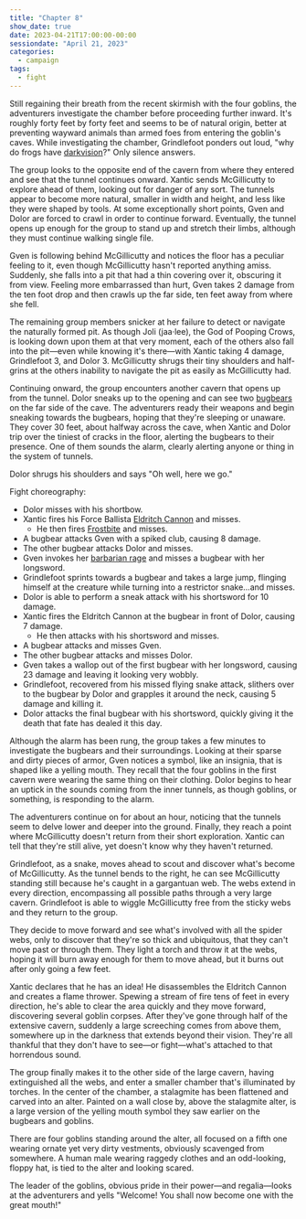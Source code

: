 ```yaml
---
title: "Chapter 8"
show_date: true
date: 2023-04-21T17:00:00-00:00
sessiondate: "April 21, 2023"
categories:
  - campaign
tags:
  - fight
---
```


Still regaining their breath from the recent skirmish with the four goblins, the adventurers
investigate the chamber before proceeding further inward. It's roughly forty feet by forty feet
and seems to be of natural origin, better at preventing wayward animals than armed foes from
entering the goblin's caves. While investigating the chamber, Grindlefoot ponders out loud,
"why do frogs have [darkvision](https://roleplayersrespite.com/darkvision-5e)?" Only silence
answers.

The group looks to the opposite end of the cavern from where they entered and see that the tunnel
continues onward. Xantic sends McGillicutty to explore ahead of them, looking out for danger
of any sort. The tunnels appear to become more natural, smaller in width and height, and less
like they were shaped by tools. At some exceptionally short points, Gven and Dolor are forced to
crawl in order to continue forward. Eventually, the tunnel opens up enough for the group to
stand up and stretch their limbs, although they must continue walking single file.

Gven is following behind McGillicutty and notices the floor has a peculiar feeling to it, even
though McGillicutty hasn't reported anything amiss. Suddenly, she falls into a pit that had a
thin covering over it, obscuring it from view. Feeling more embarrassed than hurt, Gven takes
2 damage from the ten foot drop and then crawls up the far side, ten feet away from where she
fell.

The remaining group members snicker at her failure to detect or navigate the naturally formed
pit. As though Joli (jaa·lee), the God of Pooping Crows, is looking down upon them at that
very moment, each of the others also fall into the pit—even while knowing it's there—with
Xantic taking 4 damage, Grindlefoot 3, and Dolor 3. McGillicutty shrugs their tiny shoulders
and half-grins at the others inability to navigate the pit as easily as McGillicutty had.

Continuing onward, the group encounters another cavern that opens up from the tunnel. Dolor
sneaks up to the opening and can see two [bugbears](https://www.dndbeyond.com/monsters/16817-bugbear)
on the far side of the cave. The adventurers ready their weapons and begin sneaking towards
the bugbears, hoping that they're sleeping or unaware. They cover 30 feet, about halfway across
the cave, when Xantic and Dolor trip over the tiniest of cracks in the floor, alerting
the bugbears to their presence. One of them sounds the alarm, clearly alerting anyone or thing
in the system of tunnels.

Dolor shrugs his shoulders and says "Oh well, here we go."

Fight choreography:
*   Dolor misses with his shortbow.
*   Xantic fires his Force Ballista [Eldritch Cannon](http://dnd5e.wikidot.com/artificer:artillerist#toc2)
    and misses.
    *   He then fires [Frostbite](https://www.dndbeyond.com/spells/frostbite) and misses.
*   A bugbear attacks Gven with a spiked club, causing 8 damage.
*   The other bugbear attacks Dolor and misses.
*   Gven invokes her [barbarian rage](https://www.thegamer.com/dungeons-dragons-dnd-barbarian-rage-explained-guide/)
    and misses a bugbear with her longsword.
*   Grindlefoot sprints towards a bugbear and takes a large jump, flinging himself at
    the creature while turning into a restrictor snake...and misses.
*   Dolor is able to perform a sneak attack with his shortsword for 10 damage.
*   Xantic fires the Eldritch Cannon at the bugbear in front of Dolor, causing 7 damage.
    *   He then attacks with his shortsword and misses.
*   A bugbear attacks and misses Gven.
*   The other bugbear attacks and misses Dolor.
*   Gven takes a wallop out of the first bugbear with her longsword, causing 23 damage and
    leaving it looking very wobbly.
*   Grindlefoot, recovered from his missed flying snake attack, slithers over to the
    bugbear by Dolor and grapples it around the neck, causing 5 damage and killing it.
*   Dolor attacks the final bugbear with his shortsword, quickly giving it the death
    that fate has dealed it this day.

Although the alarm has been rung, the group takes a few minutes to investigate the bugbears
and their surroundings. Looking at their sparse and dirty pieces of armor, Gven notices
a symbol, like an insignia, that is shaped like a yelling mouth. They recall that the four
goblins in the first cavern were wearing the same thing on their clothing. Dolor begins
to hear an uptick in the sounds coming from the inner tunnels, as though goblins, or something,
is responding to the alarm.

The adventurers continue on for about an hour, noticing that the tunnels seem to delve
lower and deeper into the ground. Finally, they reach a point where McGillicutty doesn't
return from their short exploration. Xantic can tell that they're still alive, yet
doesn't know why they haven't returned.

Grindlefoot, as a snake, moves ahead to scout and discover what's become of McGillicutty.
As the tunnel bends to the right, he can see McGillicutty standing still because he's
caught in a gargantuan web. The webs extend in every direction, encompassing all possible
paths through a very large cavern. Grindlefoot is able to wiggle McGillicutty free from
the sticky webs and they return to the group.

They decide to move forward and see what's involved with all the spider webs, only to
discover that they're so thick and ubiquitous, that they can't move past or through them.
They light a torch and throw it at the webs, hoping it will burn away enough for them
to move ahead, but it burns out after only going a few feet.

Xantic declares that he has an idea! He disassembles the Eldritch Cannon and creates
a flame thrower. Spewing a stream of fire tens of feet in every direction, he's able
to clear the area quickly and they move forward, discovering several goblin corpses.
After they've gone through half of the extensive cavern, suddenly a large screeching
comes from above them, somewhere up in the darkness that extends beyond their vision.
They're all thankful that they don't have to see—or fight—what's attached to that
horrendous sound.

The group finally makes it to the other side of the large cavern, having extinguished
all the webs, and enter a smaller chamber that's illuminated by torches. In the center
of the chamber, a stalagmite has been flattened and carved into an alter. Painted on
a wall close by, above the stalagmite alter, is a large version of the yelling mouth
symbol they saw earlier on the bugbears and goblins.

There are four goblins standing around the alter, all focused on a fifth one wearing
ornate yet very dirty vestments, obviously scavenged from somewhere. A human male
wearing raggedy clothes and an odd-looking, floppy hat, is tied to the alter and
looking scared.

The leader of the goblins, obvious pride in their power—and regalia—looks at the
adventurers and yells "Welcome! You shall now become one with the great mouth!"
